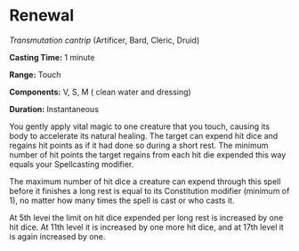 # Renewal
*Transmutation cantrip* (Artificer, Bard, Cleric, Druid)

**Casting Time:** 1 minute

**Range:** Touch

**Components:** V, S, M ( clean water and dressing)

**Duration:** Instantaneous

You gently apply vital magic to one creature that you touch, causing its body to accelerate its natural healing. The target can expend hit dice and regains hit points as if it had done so during a short rest. The minimum number of hit points the target regains from each hit die expended this way equals your Spellcasting modifier.

The maximum number of hit dice a creature can expend through this spell before it finishes a long rest is equal to its Constitution modifier (minimum of 1), no matter how many times the spell is cast or who casts it.

At 5th levei the limit on hit dice expended per long rest is increased by one hit dice. At 11th level it is increased by one more hit dice, and at 17th level it is again increased by one. 

